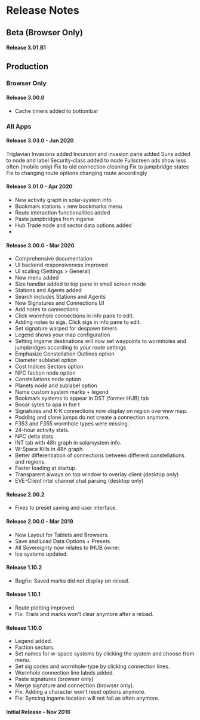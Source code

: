 # Release Notes

## Beta (Browser Only)
#### Release 3.01.B1 


## Production

### Browser Only
#### Release 3.00.0
- Cache timers added to bottombar 


### All Apps
#### Release 3.03.0 - Jun 2020
Triglavian Invasions added 
Incursion and invasion pane added 
Suns added to node and label 
Security-class added to node 
Fullscreen ads show less often (mobile only)
Fix to old connection cleaning 
Fix to jumpbridge states 
Fix to changing route options changing route accordingly

#### Release 3.01.0 - Apr 2020
- New activity graph in solar-system info
- Bookmark stations + new bookmarks menu
- Route interaction functionalities added
- Paste jumpbridges from ingame
- Hub Trade node and sector data options added
- 
#### Release 3.00.0 - Mar 2020
- Comprehensive documentation
- UI backend responsiveness improved
- UI scaling (Settings > General)
- New menu added
- Size handler added to top pane in small screen mode
- Stations and Agents added
- Search includes Stations and Agents
- New Signatures and Connections UI
- Add notes to connections
- Click wormhole connections in info pane to edit.
- Adding notes to sigs. Click sigs in info pane to edit.
- Set signature warped for despawn timers
- Legend shows your map configuration
- Setting ingame destinations will now set waypoints to wormholes and jumpbridges according to your route settings
- Emphasize Constellation Outlines option
- Diameter sublabel option
- Cost Indices Sectors option
- NPC faction node option
- Constellations node option
- Planets node and sublabel option
- Name custom system marks + legend
- Bookmark systems to appear in DST (former HUB) tab
- Booar sytes to apa in  foe  t
- Signatures and K-K connections now display on region overview map.
- Podding and clone jumps do not create a connection anymore.
- F353 and F355 wormhole types were missing.
- 24-hour activity stats.
- NPC delta stats.
- INT tab with 48h graph in solarsystem info.
- W-Space Kills in 48h graph.
- Better differentiation of connections between different constellations and regions.
- Faster loading at startup.
- Transparent always on top window to overlay client (desktop only)
- EVE-Client intel channel chat parsing (desktop only)

#### Release 2.00.2
- Fixes to preset saving and user interface.

#### Release 2.00.0 - Mar 2019
- New Layout for Tablets and Browsers.
- Save and Load Data Options + Presets.
- All Sovereignty now relates to IHUB owner.
- Ice systems updated.

#### Release 1.10.2
- Bugfix: Saved marks did not display on reload.

#### Release 1.10.1
- Route plotting improved.
- Fix: Trails and marks won't clear anymore after a reload.

#### Release 1.10.0
- Legend added.
- Faction sectors.
- Set names for w-space systems by clicking the system and choose from menu.
- Set sig codes and wormhole-type by clicking connection lines.
- Wormhole connection line labels added.
- Paste signatures (browser only)
- Merge signature and connection (browser only).
- Fix: Adding a character won't reset options anymore.
- Fix: Syncing ingame location will not fail as often anymore.

#### Initial Release - Nov 2016

<!--stackedit_data:
eyJoaXN0b3J5IjpbMTk5NTE5MTYyNiwtNTk5Njk5OTY0LDE2OT
ExMjM3MDQsMTE1NTEzMzk4NCwtMTExMTc2MDk2MSwzMTU1OTc2
NjMsOTk5NTE0MzgzLDIwMjkzMDIwNTMsLTM3ODE1MDk1NywtOD
AxMTUwNDgxLDIxMTgwODg4Nyw2Mzk2NzEyMyw3NzgyOTE2NTEs
LTE5NDgyMzcxODRdfQ==
-->